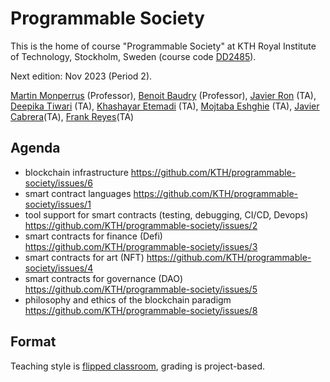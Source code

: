 # Programmable Society

This is the home of course "Programmable Society" at KTH Royal Institute of Technology, Stockholm, Sweden (course code [DD2485](https://www.kth.se/student/kurser/kurs/DD2485?l=en)).

Next edition: Nov 2023 (Period 2).

[Martin Monperrus](http://www.monperrus.net/martin/) (Professor), [Benoit Baudry](https://softwarediversity.eu/) (Professor), [Javier Ron](https://www.kth.se/profile/javierro?l=en) (TA), [Deepika Tiwari](https://www.kth.se/profile/deepikat) (TA), [Khashayar Etemadi](https://www.kth.se/profile/khaes) (TA), [Mojtaba Eshghie](https://www.kth.se/profile/eshghie) (TA), [Javier Cabrera](https://www.jacarte.me)(TA), [Frank Reyes](https://www.kth.se/profile/frankrg)(TA)


## Agenda

* blockchain infrastructure https://github.com/KTH/programmable-society/issues/6
* smart contract languages https://github.com/KTH/programmable-society/issues/1
* tool support for smart contracts (testing, debugging, CI/CD, Devops) https://github.com/KTH/programmable-society/issues/2
* smart contracts for finance (Defi) https://github.com/KTH/programmable-society/issues/3
* smart contracts for art (NFT) https://github.com/KTH/programmable-society/issues/4
* smart contracts for governance (DAO) https://github.com/KTH/programmable-society/issues/5
* philosophy and ethics of the blockchain paradigm https://github.com/KTH/programmable-society/issues/8

## Format

Teaching style is [flipped classroom](https://en.wikipedia.org/wiki/Flipped_classroom), grading is project-based.
